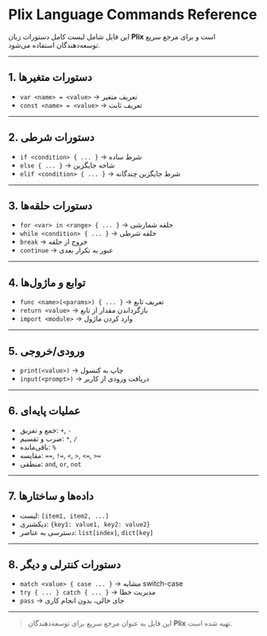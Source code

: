 # Plix Language Commands Reference

این فایل شامل لیست کامل دستورات زبان **Plix** است و برای مرجع سریع توسعه‌دهندگان استفاده می‌شود.

---

## 1. دستورات متغیرها

- `var <name> = <value>` → تعریف متغیر  
- `const <name> = <value>` → تعریف ثابت  

---

## 2. دستورات شرطی

- `if <condition> { ... }` → شرط ساده  
- `else { ... }` → شاخه جایگزین  
- `elif <condition> { ... }` → شرط جایگزین چندگانه  

---

## 3. دستورات حلقه‌ها

- `for <var> in <range> { ... }` → حلقه شمارشی  
- `while <condition> { ... }` → حلقه شرطی  
- `break` → خروج از حلقه  
- `continue` → عبور به تکرار بعدی  

---

## 4. توابع و ماژول‌ها

- `func <name>(<params>) { ... }` → تعریف تابع  
- `return <value>` → بازگرداندن مقدار از تابع  
- `import <module>` → وارد کردن ماژول  

---

## 5. ورودی/خروجی

- `print(<value>)` → چاپ به کنسول  
- `input(<prompt>)` → دریافت ورودی از کاربر  

---

## 6. عملیات پایه‌ای

- جمع و تفریق: `+`, `-`  
- ضرب و تقسیم: `*`, `/`  
- باقی‌مانده: `%`  
- مقایسه: `==`, `!=`, `<`, `>`, `<=`, `>=`  
- منطقی: `and`, `or`, `not`  

---

## 7. داده‌ها و ساختارها

- لیست: `[item1, item2, ...]`  
- دیکشنری: `{key1: value1, key2: value2}`  
- دسترسی به عناصر: `list[index]`, `dict[key]`  

---

## 8. دستورات کنترلی و دیگر

- `match <value> { case ... }` → مشابه switch-case  
- `try { ... } catch { ... }` → مدیریت خطا  
- `pass` → جای خالی، بدون انجام کاری  

---

> این فایل به عنوان مرجع سریع برای توسعه‌دهندگان **Plix** تهیه شده است.
